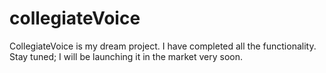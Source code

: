 # collegiateVoice
CollegiateVoice is my dream project. I have completed all the functionality. Stay tuned; I will be launching it in the market very soon.

